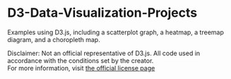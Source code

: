 # D3-Data-Visualization-Projects
Examples using D3.js, including a scatterplot graph, a heatmap, a treemap diagram, and a choropleth map.</br>


Disclaimer: Not an official representative of D3.js. All code used in accordance with the conditions set by the creator.</br>
For more information, visit [the official license page](https://github.com/d3/d3/blob/master/LICENSE)
